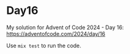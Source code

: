 # Day16

My solution for Advent of Code 2024 - Day 16: https://adventofcode.com/2024/day/16

Use `mix test` to run the code.
